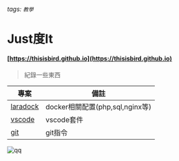 ###### tags: `教學`
# Just度It

#### [https://thisisbird.github.io](https://thisisbird.github.io)

>紀錄一些東西

|專案|備註|
|---|---|
|[laradock](/laradock)|docker相關配置(php,sql,nginx等)|
|[vscode](/vscode)|vscode套件|
|[git](/git)|git指令|

![qq](https://i.imgur.com/qGrgOVc.png)

